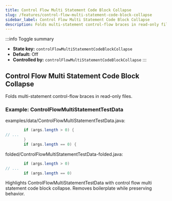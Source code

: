 ```yaml
---
title: Control Flow Multi Statement Code Block Collapse
slug: /features/control-flow-multi-statement-code-block-collapse
sidebar_label: Control Flow Multi Statement Code Block Collapse
description: Folds multi-statement control-flow braces in read-only files.
---
```


:::info Toggle summary
- **State key:** `controlFlowMultiStatementCodeBlockCollapse`
- **Default:** Off
- **Controlled by:** `controlFlowMultiStatementCodeBlockCollapse`
:::

## Control Flow Multi Statement Code Block Collapse
Folds multi-statement control-flow braces in read-only files.

### Example: ControlFlowMultiStatementTestData

examples/data/ControlFlowMultiStatementTestData.java:
```java
        if (args.length > 0) {
// ...
        }
        if (args.length == 0) {
```

folded/ControlFlowMultiStatementTestData-folded.java:
```java
        if (args.length > 0) 
// ...
        if (args.length == 0) 
```

Highlights ControlFlowMultiStatementTestData with control flow multi statement code block collapse.
Removes boilerplate while preserving behavior.
